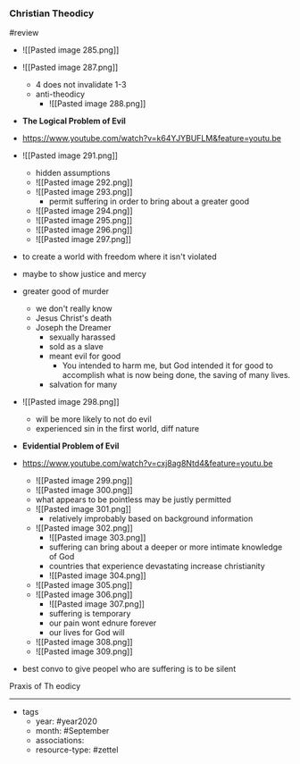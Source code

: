 ### Christian Theodicy
#review
- ![[Pasted image 285.png]]
- ![[Pasted image 287.png]]
	- 4 does not invalidate 1-3
	- anti-theodicy
		- ![[Pasted image 288.png]]

- **The Logical Problem of Evil**
- https://www.youtube.com/watch?v=k64YJYBUFLM&feature=youtu.be
- ![[Pasted image 291.png]]
	- hidden assumptions
	- ![[Pasted image 292.png]]
	- ![[Pasted image 293.png]]
		- permit suffering in order to bring about a greater good 
	- ![[Pasted image 294.png]]
	- ![[Pasted image 295.png]]
	- ![[Pasted image 296.png]]
	- ![[Pasted image 297.png]]

- to create a world with freedom where it isn't violated
- maybe to show justice and mercy
- greater good of murder
	- we don't really know
	- Jesus Christ's death
	- Joseph the Dreamer
		- sexually harassed
		- sold as a slave
		- meant evil for good
			- You intended to harm me, but God intended it for good to accomplish what is now being done, the saving of many lives.
		- salvation for many
- ![[Pasted image 298.png]]
	- will be more likely to not do evil 
	- experienced sin in the first world, diff nature

- **Evidential Problem of Evil**
- https://www.youtube.com/watch?v=cxj8ag8Ntd4&feature=youtu.be
	- ![[Pasted image 299.png]]
	- ![[Pasted image 300.png]]
	- what appears to be pointless may be justly permitted
	- ![[Pasted image 301.png]]
		- relatively improbably based on background information
	- ![[Pasted image 302.png]]
		- ![[Pasted image 303.png]]
		- suffering can bring about a deeper or more intimate knowledge of God
		- countries that experience devastating increase christianity
		- ![[Pasted image 304.png]]
	- ![[Pasted image 305.png]]
	- ![[Pasted image 306.png]]
		- ![[Pasted image 307.png]]
		- suffering is temporary
		- our pain wont ednure forever
		- our lives for God will
	- ![[Pasted image 308.png]]
	- ![[Pasted image 309.png]]
- best convo to give peopel who are suffering is to be silent

Praxis of Th eodicy

---

- tags
	- year: #year2020 
	- month: #September 
	- associations: 
	- resource-type: #zettel 

 